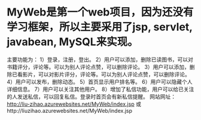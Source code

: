 
# MyWeb是第一个web项目，因为还没有学习框架，所以主要采用了jsp, servlet, javabean, MySQL来实现。
主要功能为：
1）登录，注册，登出。
2）用户可以添加，删除已读图书，可以对书籍评分，评论等。可以为别人评论点赞，可以删除评论。
3）用户可以添加，删除已看影片，可以对影片评分，评论等。可以为别人评论点赞，可以删除评论。
4）用户可以发布，删除动态。
5）首页显示用户排名等。
6）用户可以隐藏个人详细信息。
7）用户可以关注其他用户。
8）增加了私信功能，用户可以给已关注的人发送私信，可以回复私信。登录时首页会有新私信提醒。
网站网址：http://liu-zihao.azurewebsites.net/MyWeb/index.jsp
或http://liuzihao.azurewebsites.net/MyWeb/index.jsp

